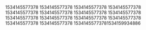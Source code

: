 1534145577378
1534145577378
1534145577378
1534145577378
1534145577378
1534145577378
1534145577378
1534145577378
1534145577378
1534145577378
1534145577378
1534145577378
1534145577378
1534145577378
15341455773781534159934886